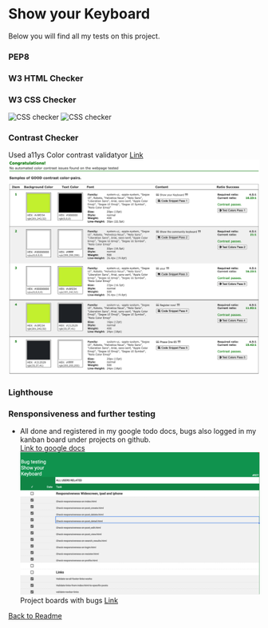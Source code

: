 # Show your Keyboard

Below you will find all my tests on this project.

### PEP8



### W3 HTML Checker


### W3 CSS Checker
![CSS checker](http://jigsaw.w3.org/css-validator/images/vcss)
![CSS checker](http://jigsaw.w3.org/css-validator/images/vcss-blue)


### Contrast Checker
Used a11ys Color contrast validatyor [Link](https://color.a11y.com)   
![Screenshot](./static/images/contrast-readme.png)

### Lighthouse

### Rensponsiveness and further testing

- All done and registered in my google todo docs, bugs also logged in my kanban board under projects on github.   
[Link to google docs](https://docs.google.com/spreadsheets/d/1s44J9bTQyVY0vnPAtlb3FIwGDRyj-bNHVxq4E8CToME/edit?usp=sharing)    
![Screenshot](./static/images/testing_docs_readme.png)   
Project boards with bugs [Link](https://github.com/-ka/projects/6)    


[Back to Readme](README.md)